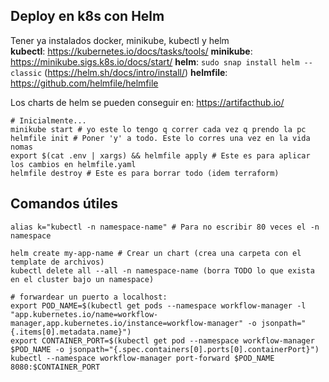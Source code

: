 ## Deploy en k8s con Helm
Tener ya instalados docker, minikube, kubectl y helm \
**kubectl**: https://kubernetes.io/docs/tasks/tools/
**minikube**: https://minikube.sigs.k8s.io/docs/start/
**helm**: `sudo snap install helm --classic` (https://helm.sh/docs/intro/install/)
**helmfile**: https://github.com/helmfile/helmfile

Los charts de helm se pueden conseguir en: https://artifacthub.io/

```
# Inicialmente...
minikube start # yo este lo tengo q correr cada vez q prendo la pc
helmfile init # Poner 'y' a todo. Este lo corres una vez en la vida nomas
export $(cat .env | xargs) && helmfile apply # Este es para aplicar los cambios en helmfile.yaml
helmfile destroy # Este es para borrar todo (idem terraform)
```

## Comandos útiles
```
alias k="kubectl -n namespace-name" # Para no escribir 80 veces el -n namespace

helm create my-app-name # Crear un chart (crea una carpeta con el template de archivos)
kubectl delete all --all -n namespace-name (borra TODO lo que exista en el cluster bajo un namespace)

# forwardear un puerto a localhost:
export POD_NAME=$(kubectl get pods --namespace workflow-manager -l "app.kubernetes.io/name=workflow-manager,app.kubernetes.io/instance=workflow-manager" -o jsonpath="{.items[0].metadata.name}")
export CONTAINER_PORT=$(kubectl get pod --namespace workflow-manager $POD_NAME -o jsonpath="{.spec.containers[0].ports[0].containerPort}")
kubectl --namespace workflow-manager port-forward $POD_NAME 8080:$CONTAINER_PORT
```

